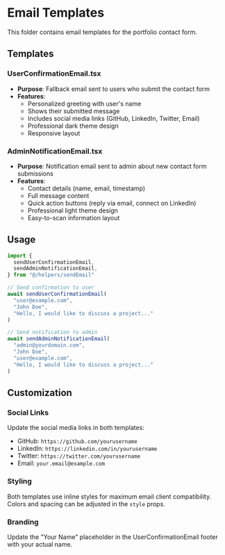# Email Templates

This folder contains email templates for the portfolio contact form.

## Templates

### UserConfirmationEmail.tsx

- **Purpose**: Fallback email sent to users who submit the contact form
- **Features**:
  - Personalized greeting with user's name
  - Shows their submitted message
  - Includes social media links (GitHub, LinkedIn, Twitter, Email)
  - Professional dark theme design
  - Responsive layout

### AdminNotificationEmail.tsx

- **Purpose**: Notification email sent to admin about new contact form submissions
- **Features**:
  - Contact details (name, email, timestamp)
  - Full message content
  - Quick action buttons (reply via email, connect on LinkedIn)
  - Professional light theme design
  - Easy-to-scan information layout

## Usage

```typescript
import {
  sendUserConfirmationEmail,
  sendAdminNotificationEmail,
} from "@/helpers/sendEmail"

// Send confirmation to user
await sendUserConfirmationEmail(
  "user@example.com",
  "John Doe",
  "Hello, I would like to discuss a project..."
)

// Send notification to admin
await sendAdminNotificationEmail(
  "admin@yourdomain.com",
  "John Doe",
  "user@example.com",
  "Hello, I would like to discuss a project..."
)
```

## Customization

### Social Links

Update the social media links in both templates:

- GitHub: `https://github.com/yourusername`
- LinkedIn: `https://linkedin.com/in/yourusername`
- Twitter: `https://twitter.com/yourusername`
- Email: `your.email@example.com`

### Styling

Both templates use inline styles for maximum email client compatibility. Colors and spacing can be adjusted in the `style` props.

### Branding

Update the "Your Name" placeholder in the UserConfirmationEmail footer with your actual name.
